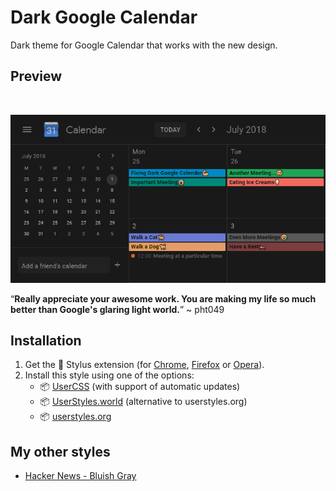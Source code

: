 # Dark Google Calendar

Dark theme for Google Calendar that works with the new design.

## Preview

<br />
<p align="center">
  <img src="images/main_view.png" alt="Main View">

“**Really appreciate your awesome work. You are making my life so much better than Google's glaring light world.**” ~ pht049

## Installation

1. Get the 🎨 Stylus extension (for [Chrome](https://chrome.google.com/webstore/detail/stylus/clngdbkpkpeebahjckkjfobafhncgmne), [Firefox](https://addons.mozilla.org/en-US/firefox/addon/styl-us/) or [Opera](https://addons.opera.com/en-gb/extensions/details/stylus/)).
2. Install this style using one of the options:
    * 📦 [UserCSS](https://github.com/pyxelr/dark-google-calendar/raw/master/Google-DarkCalendar.user.css) (with support of automatic updates)
    * 📦 [UserStyles.world](https://userstyles.world/style/731/dark-google-calendar) (alternative to userstyles.org)
    * 📦 [userstyles.org](https://userstyles.org/styles/143026/dark-google-calendar-2020)

## My other styles
  
* [Hacker News - Bluish Gray](https://github.com/pyxelr/hacker-news-bluish-gray)
